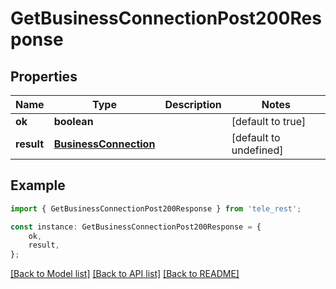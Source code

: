 # GetBusinessConnectionPost200Response


## Properties

Name | Type | Description | Notes
------------ | ------------- | ------------- | -------------
**ok** | **boolean** |  | [default to true]
**result** | [**BusinessConnection**](BusinessConnection.md) |  | [default to undefined]

## Example

```typescript
import { GetBusinessConnectionPost200Response } from 'tele_rest';

const instance: GetBusinessConnectionPost200Response = {
    ok,
    result,
};
```

[[Back to Model list]](../README.md#documentation-for-models) [[Back to API list]](../README.md#documentation-for-api-endpoints) [[Back to README]](../README.md)
